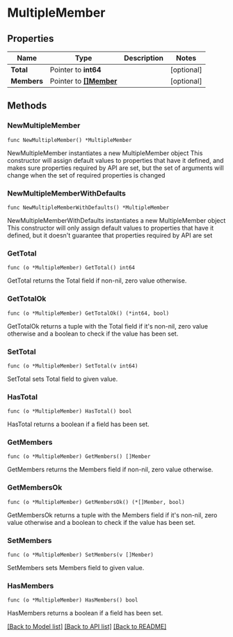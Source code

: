 # MultipleMember

## Properties

Name | Type | Description | Notes
------------ | ------------- | ------------- | -------------
**Total** | Pointer to **int64** |  | [optional] 
**Members** | Pointer to [**[]Member**](Member.md) |  | [optional] 

## Methods

### NewMultipleMember

`func NewMultipleMember() *MultipleMember`

NewMultipleMember instantiates a new MultipleMember object
This constructor will assign default values to properties that have it defined,
and makes sure properties required by API are set, but the set of arguments
will change when the set of required properties is changed

### NewMultipleMemberWithDefaults

`func NewMultipleMemberWithDefaults() *MultipleMember`

NewMultipleMemberWithDefaults instantiates a new MultipleMember object
This constructor will only assign default values to properties that have it defined,
but it doesn't guarantee that properties required by API are set

### GetTotal

`func (o *MultipleMember) GetTotal() int64`

GetTotal returns the Total field if non-nil, zero value otherwise.

### GetTotalOk

`func (o *MultipleMember) GetTotalOk() (*int64, bool)`

GetTotalOk returns a tuple with the Total field if it's non-nil, zero value otherwise
and a boolean to check if the value has been set.

### SetTotal

`func (o *MultipleMember) SetTotal(v int64)`

SetTotal sets Total field to given value.

### HasTotal

`func (o *MultipleMember) HasTotal() bool`

HasTotal returns a boolean if a field has been set.

### GetMembers

`func (o *MultipleMember) GetMembers() []Member`

GetMembers returns the Members field if non-nil, zero value otherwise.

### GetMembersOk

`func (o *MultipleMember) GetMembersOk() (*[]Member, bool)`

GetMembersOk returns a tuple with the Members field if it's non-nil, zero value otherwise
and a boolean to check if the value has been set.

### SetMembers

`func (o *MultipleMember) SetMembers(v []Member)`

SetMembers sets Members field to given value.

### HasMembers

`func (o *MultipleMember) HasMembers() bool`

HasMembers returns a boolean if a field has been set.


[[Back to Model list]](../README.md#documentation-for-models) [[Back to API list]](../README.md#documentation-for-api-endpoints) [[Back to README]](../README.md)


